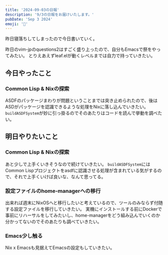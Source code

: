 ```yaml
---
title: '2024-09-03の日報'
description: '9/3の日報をお届けいたします。'
pubDate: 'Sep 3 2024'
emoji: '🦊'
---
```


昨日寝落ちしてしまったので今日書いていく。

昨日のvim-jpのquestions2はすごく盛り上ったので、自分もEmacsで祭をやってみたい。
とりえあえずleaf.elが動くレベルまでは自力で持っていきたい。

## 今日やったこと

### Common Lisp & Nixの探索

ASDFのパッケージまわりが問題ということまでは突き止められたので、後はASDがパッケージを認識できるような処理をNixに落し込んでいきたい。
`buildASDFSystem`が妙に引っ掛るのでそのあたりはコードを読んで挙動を調べたい。

## 明日やりたいこと

### Common Lisp & Nixの探索
あと少しで上手くいきそうなので続けていきたい。
`buildASDFSystem`にはCommon Lispプロジェクトをasdfに認識させる処理が含まれている気がするので、それで上手くいけば良いな、なんて思ってる。

### 設定ファイルのhome-managerへの移行
出来れば週末にNixOSへと移行したいと考えているので、ツールのみならず付随する設定ファイルを移行していきたい。
実機にインストールする前にDockerで事前にリハーサルをしてみたいし、home-managerをどう組み込んでいくのか分かってないのでそのあたりも調べていきたい。

### Emacs少し触る
Nix x Emacsも見据えてEmacsの設定もしていきたい。
